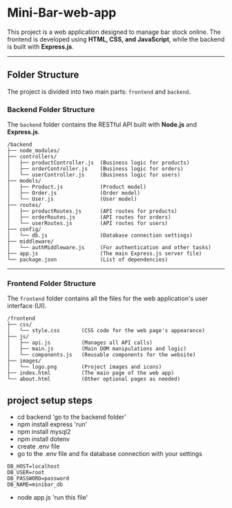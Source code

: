 
# Mini-Bar-web-app

This project is a web application designed to manage bar stock online. The frontend is developed using **HTML, CSS, and JavaScript**, while the backend is built with **Express.js**.

-----

## Folder Structure

The project is divided into two main parts: `frontend` and `backend`.

### Backend Folder Structure

The `backend` folder contains the RESTful API built with **Node.js** and **Express.js**.

```
/backend
├── node_modules/
├── controllers/
│   ├── productController.js  (Business logic for products)
│   ├── orderController.js    (Business logic for orders)
│   └── userController.js     (Business logic for users)
├── models/
│   ├── Product.js            (Product model)
│   ├── Order.js              (Order model)
│   └── User.js               (User model)
├── routes/
│   ├── productRoutes.js      (API routes for products)
│   ├── orderRoutes.js        (API routes for orders)
│   └── userRoutes.js         (API routes for users)
├── config/
│   └── db.js                 (Database connection settings)
├── middleware/
│   └── authMiddleware.js     (For authentication and other tasks)
├── app.js                    (The main Express.js server file)
└── package.json              (List of dependencies)
```

-----

### Frontend Folder Structure

The `frontend` folder contains all the files for the web application's user interface (UI).

```
/frontend
├── css/
│   └── style.css       (CSS code for the web page's appearance)
├── js/
│   ├── api.js          (Manages all API calls)
│   ├── main.js         (Main DOM manipulations and logic)
│   └── components.js   (Reusable components for the website)
├── images/
│   └── logo.png        (Project images and icons)
├── index.html          (The main page of the web app)
└── about.html          (Other optional pages as needed)
```


## project setup steps

* cd backend            'go to the backend folder'
* npm install express    'run'
* npm install mysql2
* npm install dotenv
* create .env file
* go to the .env file and fix database connection with your settings
```
DB_HOST=localhost
DB_USER=root
DB_PASSWORD=password
DB_NAME=minibar_db
```
* node app.js 'run this file'
